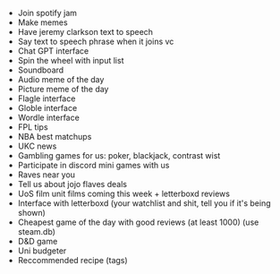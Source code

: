 - Join spotify jam
- Make memes
- Have jeremy clarkson text to speech
- Say text to speech phrase when it joins vc
- Chat GPT interface
- Spin the wheel with input list
- Soundboard
- Audio meme of the day
- Picture meme of the day
- Flagle interface
- Globle interface
- Wordle interface
- FPL tips
- NBA best matchups
- UKC news
- Gambling games for us: poker, blackjack, contrast wist
- Participate in discord mini games with us
- Raves near you
- Tell us about jojo flaves deals
- UoS film unit films coming this week + letterboxd reviews
- Interface with letterboxd (your watchlist and shit, tell you if it's being shown)
- Cheapest game of the day with good reviews (at least 1000) (use steam.db)
- D&D game
- Uni budgeter
- Reccommended recipe (tags)